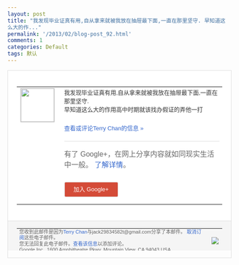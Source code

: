 ```yaml
---
layout: post
title: "我发现毕业证真有用,自从拿来就被我放在抽屉最下面,一直在那里坚守. 早知道这
么大的作..."
permalink: '/2013/02/blog-post_92.html'
comments: 1
categories: Default
tags: 默认
---
```

<!-- X-Notifications: 1:5c30bbc330000000 -->

<div style="border:solid 1px #dfdfdf;color:#686868;font:13px Arial"><div style="background-color:#fff;padding:20px;"><table cellpadding="0" cellspacing="0"><tr><td style="padding-right:15px;vertical-align:top"><a href="https://plus.google.com/_/notifications/emlink?emr=14900066512970582018&amp;emid=CMDH38WQvbUCFUYlcgodl30AAA&amp;path=%2F108643996575278738906&amp;dt=1361096757214&amp;uob=8"><img height="75" src="https://lh3.googleusercontent.com/-KKRGTyJ5Bl0/AAAAAAAAAAI/AAAAAAAAtnY/R4QEWIp3Ur0/s75-c-k-a/photo.jpg" style="border:solid 1px #cccccc;" width="75"/></a></td><td style="width:578px;color:#333;font:13px Arial;vertical-align:top"><div style="padding-bottom:10px">我发现毕业证真有用,自从拿来就被我放在抽<wbr/>屉最下面,一直在那里坚守.<br/>早知道这么大的<wbr/>作用高中时期就该找办假证的弄他一打</div><p><a href="https://plus.google.com/_/notifications/emlink?emr=14900066512970582018&amp;emid=CMDH38WQvbUCFUYlcgodl30AAA&amp;path=%2F108643996575278738906%2Fposts%2F8pDk5ULFnq6%3Fgpinv%3DAMIXal9bqiAeKRhQN8h1UkAah1mksRW61FMRPTbaIRwTn-URx0p1BfURKIADNtt6BoBnfA0L0nnsDtUZ2YbAWfEoydn6j9CVyt0vkOv95nqRXrPpAESXBWM&amp;dt=1361096757214&amp;uob=8" style="color:#3366CC;text-decoration:none">查看或评论Terry Chan的信息 »</a></p><div style="margin-top:20px;border-top:solid 1px #dfdfdf"><div style="padding:15px 0;color:#686868;font:16px Arial">有了 Google+，在网上分享内容就如同现实生活中一般。 <a href="http://www.google.com/+/learnmore/" style="color:#3366CC;text-decoration:none">了解详情</a>。</div><p><a href="https://plus.google.com/_/notifications/emlink?emr=14900066512970582018&amp;emid=CMDH38WQvbUCFUYlcgodl30AAA&amp;path=%2F%3Fgpinv%3DAMIXal9bqiAeKRhQN8h1UkAah1mksRW61FMRPTbaIRwTn-URx0p1BfURKIADNtt6BoBnfA0L0nnsDtUZ2YbAWfEoydn6j9CVyt0vkOv95nqRXrPpAESXBWM&amp;dt=1361096757214&amp;uob=8" style="padding:1px 20px;min-width:54px;display:inline-block; background-color:#d44b38;text-align:center; font:13px Arial; border-radius:3px;color:#fff;border:solid 1px #dfdfdf; white-space:nowrap;text-decoration:none;height:30px;line-height:30px">加入 Google+</a></p></div></td></tr></table></div><div style="border-top:solid 1px #dfdfdf;padding:0 20px; background-color:#f5f5f5"><table cellpadding="0" cellspacing="0" style="height:50px"><tbody><tr><td style="vertical-align:middle;width:100%; color:#636363;font:11px Arial; line-height:120%">您收到此邮件是因为<a href="https://plus.google.com/_/notifications/emlink?emr=14900066512970582018&amp;emid=CMDH38WQvbUCFUYlcgodl30AAA&amp;path=%2F108643996575278738906%3Fgpinv%3DAMIXal9bqiAeKRhQN8h1UkAah1mksRW61FMRPTbaIRwTn-URx0p1BfURKIADNtt6BoBnfA0L0nnsDtUZ2YbAWfEoydn6j9CVyt0vkOv95nqRXrPpAESXBWM&amp;dt=1361096757214&amp;uob=8" style="color:#3366CC;text-decoration:none">Terry Chan</a>与jack29834582t@gmail.com分享了本邮件。 <a href="https://plus.google.com/_/notifications/emlink?emr=14900066512970582018&amp;emid=CMDH38WQvbUCFUYlcgodl30AAA&amp;path=%2F_%2Fnonplus%2Femailsettings%3Fgpinv%3DAMIXal9bqiAeKRhQN8h1UkAah1mksRW61FMRPTbaIRwTn-URx0p1BfURKIADNtt6BoBnfA0L0nnsDtUZ2YbAWfEoydn6j9CVyt0vkOv95nqRXrPpAESXBWM%26est%3DADH5u8Vzp4alEHdf0LK7gdVSJnUxjeovnEMUG3vUfbIgLSYgDWlH9DLMhmuc6KOaIIpi7yWzvSrBQOkT-TwC7MHKTCQil3evdNENDMBcKhTVkiC_H1hAw1J_s_fpUfmASp83v8DqAdFVzwGsvhYDhm76qbB4PedwCw&amp;dt=1361096757214&amp;uob=8" style="color:#3366CC;text-decoration:none">取消订阅</a>这些电子邮件。<br/>您无法回复此电子邮件。<a href="https://plus.google.com/_/notifications/emlink?emr=14900066512970582018&amp;emid=CMDH38WQvbUCFUYlcgodl30AAA&amp;path=%2F108643996575278738906%2Fposts%2F8pDk5ULFnq6%3Fgpinv%3DAMIXal9bqiAeKRhQN8h1UkAah1mksRW61FMRPTbaIRwTn-URx0p1BfURKIADNtt6BoBnfA0L0nnsDtUZ2YbAWfEoydn6j9CVyt0vkOv95nqRXrPpAESXBWM&amp;dt=1361096757214&amp;uob=8" style="color:#3366CC;text-decoration:none">查看该信息</a>以添加评论。<br/>Google Inc., 1600 Amphitheatre Pkwy, Mountain View, CA 94043 USA</td><td><img src="https://ssl.gstatic.com/s2/oz/images/notifications/logo/google-plus-6617a72bb36cc548861652780c9e6ff1.png"/></td></tr></tbody></table></div></div>